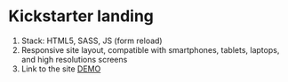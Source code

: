 # Kickstarter landing
1. Stack: HTML5, SASS, JS (form reload)
2. Responsive site layout, compatible with smartphones, tablets, laptops, and high resolutions screens
3. Link to the site [DEMO](https://levix2l.github.io/kickstarter-landing/)
